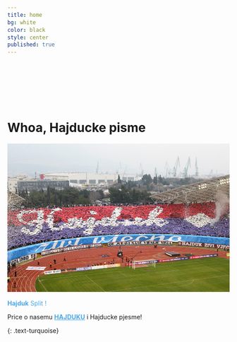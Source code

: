```yaml
---
title: home
bg: white
color: black
style: center
published: true
---
```


<script async src="//pagead2.googlesyndication.com/pagead/js/adsbygoogle.js"></script>
<!-- ad1 -->
<ins class="adsbygoogle"
     style="display:inline-block;width:728px;height:90px"
     data-ad-client="ca-pub-6123444771518890"
     data-ad-slot="4958669765"></ins>
<script>
(adsbygoogle = window.adsbygoogle || []).push({});
</script>


# **Whoa, Hajducke pisme**

![Hajduk Split](/img/wallpaper8.jpg)

<p style="color:#49a7e9"><strong>Hajduk</strong> Split !</p>

Price o nasemu <a style="color:#49a7e9" href="https://www.youtube.com/watch?v=KwRrz9k4LJ8" target="_blank"><b>HAJDUKU</b></a> i Hajducke pjesme!


{: .text-turquoise}
